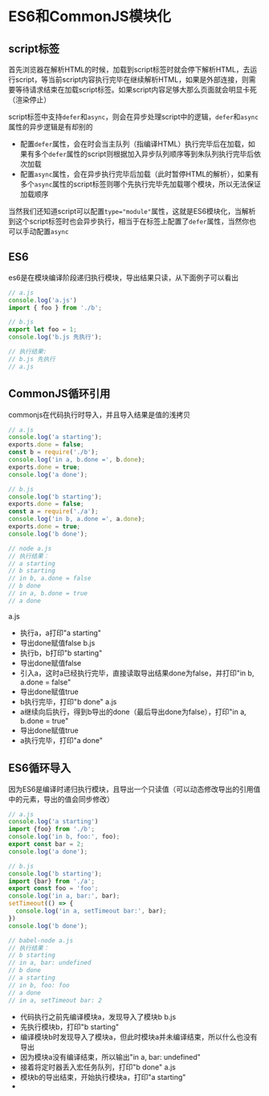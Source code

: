 # ES6和CommonJS模块化

## script标签

首先浏览器在解析HTML的时候，加载到script标签时就会停下解析HTML，去运行script，等当前script内容执行完毕在继续解析HTML，如果是外部连接，则需要等待请求结束在加载script标签。如果script内容足够大那么页面就会明显卡死（渲染停止）

script标签中支持<code>defer</code>和<code>async</code>，则会在异步处理script中的逻辑，<code>defer</code>和<code>async</code>属性的异步逻辑是有却别的
- 配置<code>defer</code>属性，会在时会当主队列（指编译HTML）执行完毕后在加载，如果有多个<code>defer</code>属性的script则根据加入异步队列顺序等到朱队列执行完毕后依次加载
- 配置<code>async</code>属性，会在异步执行完毕后加载（此时暂停HTML的解析），如果有多个<code>async</code>属性的script标签则哪个先执行完毕先加载哪个模块，所以无法保证加载顺序

当然我们还知道script可以配置<code>type="module"</code>属性，这就是ES6模块化，当解析到这个script标签时也会异步执行，相当于在标签上配置了<code>defer</code>属性，当然你也可以手动配置<code>async</code>

## ES6

es6是在模块编译阶段递归执行模块，导出结果只读，从下面例子可以看出

```js
// a.js
console.log('a.js')
import { foo } from './b';

// b.js
export let foo = 1;
console.log('b.js 先执行');

// 执行结果:
// b.js 先执行
// a.js
```

## CommonJS循环引用

commonjs在代码执行时导入，并且导入结果是值的浅拷贝

```js
// a.js
console.log('a starting');
exports.done = false;
const b = require('./b');
console.log('in a, b.done =', b.done);
exports.done = true;
console.log('a done');

// b.js
console.log('b starting');
exports.done = false;
const a = require('./a');
console.log('in b, a.done =', a.done);
exports.done = true;
console.log('b done');

// node a.js
// 执行结果：
// a starting
// b starting
// in b, a.done = false
// b done
// in a, b.done = true
// a done
```

a.js
- 执行a，a打印"a starting"
- 导出done赋值false
b.js
- 执行b，b打印"b starting"
- 导出done赋值false
- 引入a，这时a已经执行完毕，直接读取导出结果done为false，并打印"in b, a.done = false"
- 导出done赋值true
- b执行完毕，打印"b done"
a.js
- a继续向后执行，得到b导出的done（最后导出done为false），打印"in a, b.done = true"
- 导出done赋值true
- a执行完毕，打印"a done"

## ES6循环导入

因为ES6是编译时递归执行模块，且导出一个只读值（可以动态修改导出的引用值中的元素，导出的值会同步修改）

```js
// a.js
console.log('a starting')
import {foo} from './b';
console.log('in b, foo:', foo);
export const bar = 2;
console.log('a done');

// b.js
console.log('b starting');
import {bar} from './a';
export const foo = 'foo';
console.log('in a, bar:', bar);
setTimeout(() => {
  console.log('in a, setTimeout bar:', bar);
})
console.log('b done');

// babel-node a.js
// 执行结果：
// b starting
// in a, bar: undefined
// b done
// a starting
// in b, foo: foo
// a done
// in a, setTimeout bar: 2
```

- 代码执行之前先编译模块a，发现导入了模块b
b.js
- 先执行模块b，打印"b starting"
- 编译模块b时发现导入了模块a，但此时模块a并未编译结束，所以什么也没有导出
- 因为模块a没有编译结束，所以输出"in a, bar: undefined"
- 接着将定时器丢入宏任务队列，打印"b done"
a.js
- 模块b的导出结束，开始执行模块a，打印"a starting"
- 